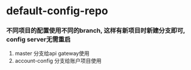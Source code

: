 # default-config-repo

### 不同项目的配置使用不同的branch, 这样有新项目时新建分支即可, config server无需重启
1. master 分支给api gateway使用
2. account-config 分支给账户项目使用
